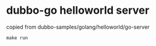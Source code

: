 # dubbo-go helloworld server

copied from dubbo-samples/golang/helloworld/go-server

```shell
make run
```

